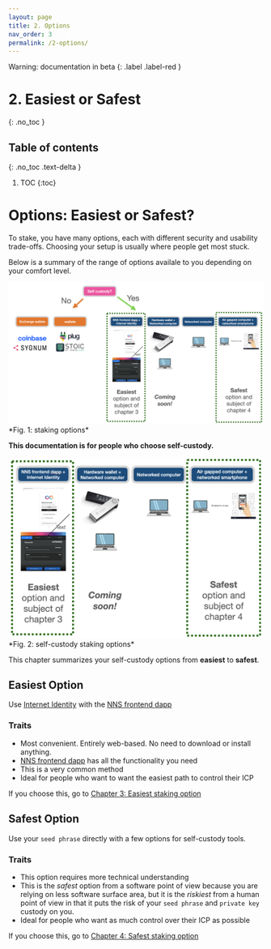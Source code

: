 ```yaml
---
layout: page
title: 2. Options
nav_order: 3
permalink: /2-options/
---
```

Warning: documentation in beta
{: .label .label-red }

# 2. Easiest or Safest
{: .no_toc }

## Table of contents
{: .no_toc .text-delta }

1. TOC
{:toc}


# Options: Easiest or Safest?

To stake, you have many options, each with different security and usability trade-offs. Choosing your setup is usually where people get most stuck. 

Below is a summary of the range of options availale to you depending on your comfort level.

<img src="../assets/images/staking-options.png" alt="drawing"/>
*Fig. 1: staking options*

**This documentation is for people who choose self-custody.**

<img src="../assets/images/self-custody-staking-options.png" alt="drawing"/>
*Fig. 2: self-custody staking options*


This chapter summarizes your self-custody options from **easiest** to **safest**.

## Easiest Option

 Use [Internet Identity](https://medium.com/dfinity/internet-identity-the-end-of-usernames-and-passwords-ff45e4861bf7) with the [NNS frontend dapp](https://nns.ic0.app/)

### Traits

* Most convenient. Entirely web-based. No need to download or install anything.
* [NNS frontend dapp](https://nns.ic0.app/) has all the functionality you need
* This is a very common method
* Ideal for people who want to want the easiest path to control their ICP

If you choose this, go to [Chapter 3: Easiest staking option](../3-easiest-staking-option/3-easiest-staking-option.md)

## Safest Option

Use your `seed phrase` directly with a few options for self-custody tools.

### Traits

* This option requires more technical understanding 
* This is the *safest* option from a software point of view because you are relying on less software surface area, but it is the *riskiest* from a human point of view in that it puts the risk of your `seed phrase` and `private key` custody on you.
* Ideal for people who want as much control over their ICP as possible

If you choose this, go to [Chapter 4: Safest staking option](../4-safest-staking-option/4-safest-staking-option.md)

   
